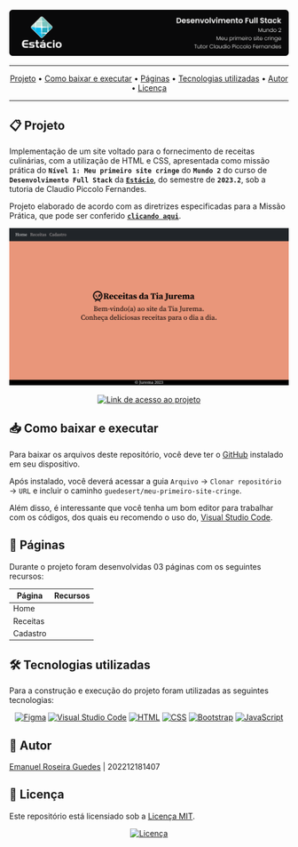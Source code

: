 ![Capa do projeto com logo da Estácio](./.github/capa.svg)

<div align="center">

---

[Projeto](#-projeto) • [Como baixar e executar](#-como-baixar-e-executar) • [Páginas](#-páginas) • [Tecnologias utilizadas](#-tecnologias-utilizadas) • [Autor](#-autor) • [Licença](#-licença)

---

</div>

## 📋 Projeto

Implementação de um site voltado para o fornecimento de receitas culinárias, com a utilização de HTML e CSS, apresentada como missão prática do **`Nível 1: Meu primeiro site cringe`** do **`Mundo 2`** do curso de **`Desenvolvimento Full Stack`** da [**`Estácio`**](https://estacio.br/formulario?cod_agente=14369444&u=177546), do semestre de **`2023.2`**, sob a tutoria de Claudio Piccolo Fernandes.

Projeto elaborado de acordo com as diretrizes especificadas para a Missão Prática, que pode ser conferido [**`clicando aqui`**](https://sway.office.com/s/5vAvCdLPxlEl682F/embed).

[![Página inicial do projeto, "/pages/home.html"](./.github/home.svg)](https://guedesert.github.io/meu-primeiro-site-cringe/)

<div align="center">

[![Link de acesso ao projeto](https://img.shields.io/badge/-Acesse%20o%20projeto-000000?style=for-the-badge&logo=github&logoColor=white)](https://guedesert.github.io/meu-primeiro-site-cringe/)

</div>

## 📥 Como baixar e executar

Para baixar os arquivos deste repositório, você deve ter o [GitHub](https://github.com/) instalado em seu dispositivo.

Após instalado, você deverá acessar a guia `Arquivo` → `Clonar repositório` → `URL` e incluir o caminho `guedesert/meu-primeiro-site-cringe`.

Além disso, é interessante que você tenha um bom editor para trabalhar com os códigos, dos quais eu recomendo o uso do, [Visual Studio Code](https://code.visualstudio.com/).

## 🔗 Páginas

Durante o projeto foram desenvolvidas 03 páginas com os seguintes recursos:

<div align="center">

| Página   | Recursos |
| -------- | -------- |
| Home     |          |
| Receitas |          |
| Cadastro |          |

</div>

## 🛠 Tecnologias utilizadas

Para a construção e execução do projeto foram utilizadas as seguintes tecnologias:

<div align="center">

[![Figma](https://img.shields.io/badge/-Figma-F24E1E?style=for-the-badge&logo=figma&logoColor=white)](https://www.figma.com/) [![Visual Studio Code](https://img.shields.io/badge/-VS%20Code-007ACC?style=for-the-badge&logo=visualstudiocode&logoColor=white)](https://code.visualstudio.com/)
[![HTML](https://img.shields.io/badge/-HTML-E34F26?style=for-the-badge&logo=html5&logoColor=white)](https://html.spec.whatwg.org/multipage/)
[![CSS](https://img.shields.io/badge/-CSS-1572B6?style=for-the-badge&logo=css3&logoColor=white)](https://www.w3.org/Style/CSS/)
[![Bootstrap](https://img.shields.io/badge/-Bootstrap-7952B3?style=for-the-badge&logo=bootstrap&logoColor=white)](https://getbootstrap.com/docs/5.3/getting-started/introduction/)
[![JavaScript](https://img.shields.io/badge/-JavaScript-F7DF1E?style=for-the-badge&logo=javascript&logoColor=black)](https://developer.mozilla.org/pt-BR/docs/Web/JavaScript)

</div>

## 👥 Autor

[Emanuel Roseira Guedes](https://github.com/guedesert) | 202212181407

## 📃 Licença

Este repositório está licensiado sob a [Licença MIT](./LICENSE).

<div align=center>

[![Licença](https://img.shields.io/github/license/guedesert/meu-primeiro-site-cringe?style=for-the-badge&color=blue&label=licença)](./LICENSE)

</div>
